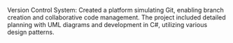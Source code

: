 Version Control System:
Created a platform simulating Git, enabling branch creation and collaborative code management.
The project included detailed planning with UML diagrams and development in C#, utilizing various design patterns.

